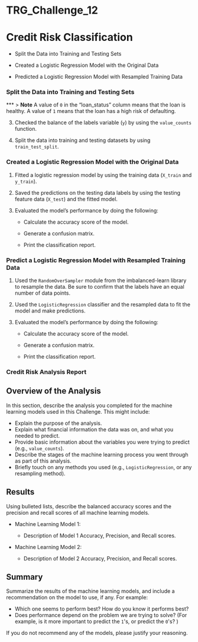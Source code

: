 # TRG_Challenge_12


# Credit Risk Classification





* Split the Data into Training and Testing Sets

* Created a Logistic Regression Model with the Original Data

* Predicted a Logistic Regression Model with Resampled Training Data 

### Split the Data into Training and Testing Sets


***    > **Note** A value of `0` in the “loan_status” column means that the loan is healthy. A value of `1` means that the loan has a high risk of defaulting.  

3. Checked the balance of the labels variable (`y`) by using the `value_counts` function.

4. Split the data into training and testing datasets by using `train_test_split`.

### Created a Logistic Regression Model with the Original Data



1. Fitted a logistic regression model by using the training data (`X_train` and `y_train`).

2. Saved the predictions on the testing data labels by using the testing feature data (`X_test`) and the fitted model.

3. Evaluated the model’s performance by doing the following:

    * Calculate the accuracy score of the model.

    * Generate a confusion matrix.

    * Print the classification report.



### Predict a Logistic Regression Model with Resampled Training Data


1. Used the `RandomOverSampler` module from the imbalanced-learn library to resample the data. Be sure to confirm that the labels have an equal number of data points. 

2. Used the `LogisticRegression` classifier and the resampled data to fit the model and make predictions.

3. Evaluated the model’s performance by doing the following:

    * Calculate the accuracy score of the model.

    * Generate a confusion matrix.

    * Print the classification report.
    


### Credit Risk Analysis Report

## Overview of the Analysis

In this section, describe the analysis you completed for the machine learning models used in this Challenge. This might include:

* Explain the purpose of the analysis.
* Explain what financial information the data was on, and what you needed to predict.
* Provide basic information about the variables you were trying to predict (e.g., `value_counts`).
* Describe the stages of the machine learning process you went through as part of this analysis.
* Briefly touch on any methods you used (e.g., `LogisticRegression`, or any resampling method).

## Results

Using bulleted lists, describe the balanced accuracy scores and the precision and recall scores of all machine learning models.

* Machine Learning Model 1:
  * Description of Model 1 Accuracy, Precision, and Recall scores.



* Machine Learning Model 2:
  * Description of Model 2 Accuracy, Precision, and Recall scores.

## Summary

Summarize the results of the machine learning models, and include a recommendation on the model to use, if any. For example:
* Which one seems to perform best? How do you know it performs best?
* Does performance depend on the problem we are trying to solve? (For example, is it more important to predict the `1`'s, or predict the `0`'s? )

If you do not recommend any of the models, please justify your reasoning.